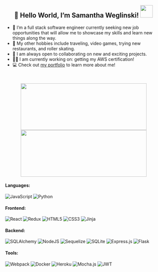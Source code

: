 <h2 align="center">
  👋 Hello World, I’m Samantha Weglinski! <img src="https://media.tenor.com/_mUKMulve5MAAAAd/anya-spy-x-family.gif" width="40" height="40" />
</h2>

- 🌱 I’m a full stack software engineer currently seeking new job opportunities that will allow me to showcase my skills and learn new things along the way.
- 👀 My other hobbies include traveling, video games, trying new restaurants, and roller skating.
- 💞️ I am always open to collaborating on new and exciting projects.
- 👩‍🎓 I am currently working on: getting my AWS certification!
- 💻 Check out [my portfolio](https://samanthaweglinski.github.io/) to learn more about me! 

<br>

<p align="center">
<a href="https://git.io/streak-stats">
  <img height="150px" width="405px" align="center" src="https://github-readme-stats.vercel.app/api/top-langs/?username=samanthaweglinski&layout=compact&theme=material-palenight" />
</a>
<a href="https://github.com/anuraghazra/github-readme-stats">
  <img height ="150px" width="405px" align="center" src="https://streak-stats.demolab.com/?user=samanthaweglinski&theme=material-palenight" />
</a>
</p>

<!---

![React Router](https://img.shields.io/badge/React_Router-CA4245?style=for-the-badge&logo=react-router&logoColor=white)  ![npm](https://img.shields.io/badge/npm-CB3837?style=for-the-badge&logo=npm&logoColor=white) ![Postman](https://img.shields.io/badge/Postman-FF6C37?style=for-the-badge&logo=postman&logoColor=white)  ![HTML5](https://img.shields.io/badge/html5-%23E34F26.svg?style=for-the-badge&logo=html5&logoColor=white)   ![NodeJS](https://img.shields.io/badge/Node.js-339933?style=for-the-badge&logo=nodedotjs&logoColor=white)  ![Sequelize](https://img.shields.io/badge/Sequelize-52B0E7?style=for-the-badge&logo=Sequelize&logoColor=white)  ![CSS3](https://img.shields.io/badge/css3-%231572B6.svg?style=for-the-badge&logo=css3&logoColor=white)  ![Visual Studio Code](https://img.shields.io/badge/VSCode-0078D4?style=for-the-badge&logo=visual%20studio%20code&logoColor=white)  ![SQLite](https://img.shields.io/badge/sqlite-%2307405e.svg?style=for-the-badge&logo=sqlite&logoColor=white) ![Python](https://img.shields.io/badge/Python-14354C?style=for-the-badge&logo=python&logoColor=white) ![Redux](https://img.shields.io/badge/redux-%23593d88.svg?style=for-the-badge&logo=redux&logoColor=white)  ![Heroku](https://img.shields.io/badge/heroku-%23430098.svg?style=for-the-badge&logo=heroku&logoColor=white)  ![Express.js](https://img.shields.io/badge/express.js-%23404d59.svg?style=for-the-badge&logo=express&logoColor=%2361DAFB)  ![JavaScript](https://img.shields.io/badge/JavaScript-323330?style=for-the-badge&logo=javascript&logoColor=F7DF1E)  ![Mocha.js](https://img.shields.io/badge/mocha.js-323330?style=for-the-badge&logo=mocha&logoColor=Brown)  ![React](https://img.shields.io/badge/react-%2320232a.svg?style=for-the-badge&logo=react&logoColor=%2361DAFB)

--->

#### Languages:
![JavaScript](https://img.shields.io/badge/JavaScript-323330?style=for-the-badge&logo=javascript&logoColor=F7DF1E) ![Python](https://img.shields.io/badge/Python-14354C?style=for-the-badge&logo=python&logoColor=white)

#### Frontend:
![React](https://img.shields.io/badge/react-%2320232a.svg?style=for-the-badge&logo=react&logoColor=%2361DAFB) ![Redux](https://img.shields.io/badge/redux-%23593d88.svg?style=for-the-badge&logo=redux&logoColor=white) ![HTML5](https://img.shields.io/badge/html5-%23E34F26.svg?style=for-the-badge&logo=html5&logoColor=white) ![CSS3](https://img.shields.io/badge/css3-%231572B6.svg?style=for-the-badge&logo=css3&logoColor=white) ![Jinja](https://img.shields.io/badge/jinja-white.svg?style=for-the-badge&logo=jinja&logoColor=black) 

#### Backend:
![SQLAlchemy](https://img.shields.io/badge/SQLAlchemy-100000?style=for-the-badge&logo=sql&logoColor=BA1212&labelColor=AD0000&color=A90000) ![NodeJS](https://img.shields.io/badge/Node.js-339933?style=for-the-badge&logo=nodedotjs&logoColor=white) ![Sequelize](https://img.shields.io/badge/Sequelize-52B0E7?style=for-the-badge&logo=Sequelize&logoColor=white) ![SQLite](https://img.shields.io/badge/sqlite-%2307405e.svg?style=for-the-badge&logo=sqlite&logoColor=white) ![Express.js](https://img.shields.io/badge/express.js-%23404d59.svg?style=for-the-badge&logo=express&logoColor=%2361DAFB) ![Flask](https://img.shields.io/badge/Flask-000000?style=for-the-badge&logo=flask&logoColor=white)

#### Tools:
![Webpack](https://img.shields.io/badge/webpack-%238DD6F9.svg?style=for-the-badge&logo=webpack&logoColor=black) ![Docker](https://img.shields.io/badge/docker-%230db7ed.svg?style=for-the-badge&logo=docker&logoColor=white) ![Heroku](https://img.shields.io/badge/heroku-%23430098.svg?style=for-the-badge&logo=heroku&logoColor=white) ![Mocha.js](https://img.shields.io/badge/mocha.js-323330?style=for-the-badge&logo=mocha&logoColor=Brown) ![JWT](https://img.shields.io/badge/JWT-black?style=for-the-badge&logo=JSON%20web%20tokens)  

<!---
samanthaweglinski/samanthaweglinski is a ✨ special ✨ repository because its `README.md` (this file) appears on your GitHub profile.
You can click the Preview link to take a look at your changes.
--->
